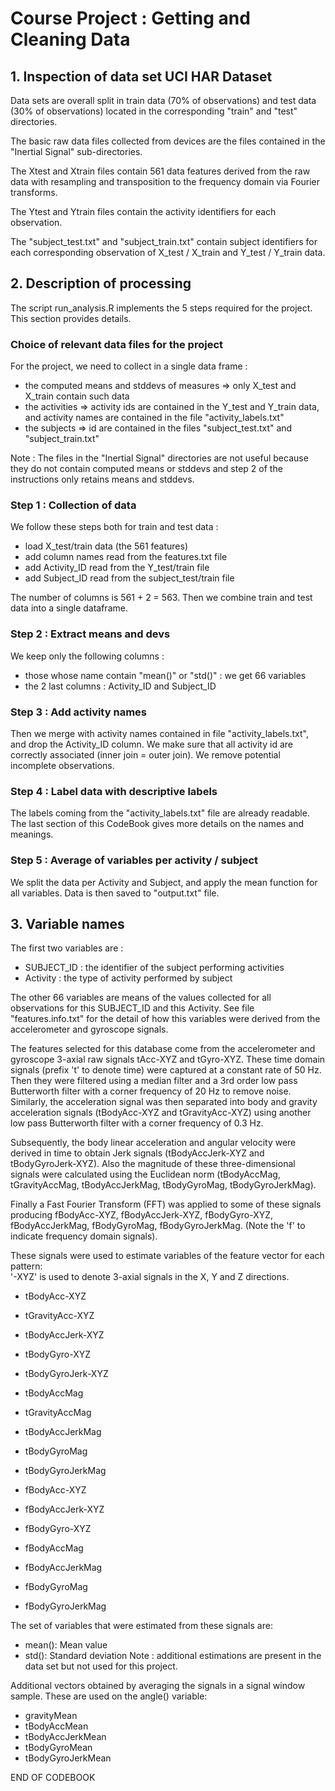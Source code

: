 # Course Project : Getting and Cleaning Data

## 1. Inspection of data set UCI HAR Dataset
Data sets are overall split in train data (70% of observations) and test data (30% of observations) located in the corresponding "train" and "test" directories.

The basic raw data files collected from devices are the files contained in the "Inertial Signal" sub-directories.

The Xtest and Xtrain files contain 561 data features derived from the raw data with resampling and transposition to the frequency domain via Fourier transforms.

The Ytest and Ytrain files contain the activity identifiers for each observation.

The "subject_test.txt" and "subject_train.txt" contain subject identifiers for each corresponding observation of X_test / X_train and Y_test / Y_train data.

## 2. Description of processing
The script run_analysis.R implements the 5 steps required for the project. This section provides details.

### Choice of relevant data files for the project
For the project, we need to collect in a single data frame :
* the computed means and stddevs of measures => only X_test and X_train contain such data
* the activities => activity ids are contained in the Y_test and Y_train data, and activity names are contained in the file "activity_labels.txt" 
* the subjects => id are contained in the files "subject_test.txt" and "subject_train.txt"

Note : The files in the "Inertial Signal" directories are not useful because they do not contain computed means or stddevs and step 2 of the instructions only retains means and stddevs.

### Step 1 : Collection of data

We follow these steps both for train and test data :
* load X_test/train data (the 561 features)
* add column names read from the features.txt file
* add Activity_ID read from the Y_test/train file
* add Subject_ID read from the subject_test/train file

The number of columns is 561 + 2 = 563.
Then we combine train and test data into a single dataframe.

### Step 2 : Extract means and devs
We keep only the following columns :
* those whose name contain "mean()" or "std()" : we get 66 variables
* the 2 last columns : Activity_ID and Subject_ID

### Step 3 : Add activity names
Then we merge with activity names contained in file "activity_labels.txt", and drop the Activity_ID column.
We make sure that all activity id are correctly associated (inner join = outer join).
We remove potential incomplete observations.

### Step 4 : Label data with descriptive labels
The labels coming from the "activity_labels.txt" file are already readable. 
The last section of this CodeBook gives more details on the names and meanings.

### Step 5 : Average of variables per activity / subject
We split the data per Activity and Subject, and apply the mean function for all variables.
Data is then saved to "output.txt" file.

## 3. Variable names
The first two variables are :
* SUBJECT_ID : the identifier of the subject performing activities
* Activity : the type of activity performed by subject

The other 66 variables are means of the values collected for all observations for this SUBJECT_ID and this Activity.
See file "features.info.txt" for the detail of how this variables were derived from the accelerometer and gyroscope signals.

The features selected for this database come from the accelerometer and gyroscope 3-axial raw signals tAcc-XYZ and tGyro-XYZ. These time domain signals (prefix 't' to denote time) were captured at a constant rate of 50 Hz. Then they were filtered using a median filter and a 3rd order low pass Butterworth filter with a corner frequency of 20 Hz to remove noise. Similarly, the acceleration signal was then separated into body and gravity acceleration signals (tBodyAcc-XYZ and tGravityAcc-XYZ) using another low pass Butterworth filter with a corner frequency of 0.3 Hz. 

Subsequently, the body linear acceleration and angular velocity were derived in time to obtain Jerk signals (tBodyAccJerk-XYZ and tBodyGyroJerk-XYZ). Also the magnitude of these three-dimensional signals were calculated using the Euclidean norm (tBodyAccMag, tGravityAccMag, tBodyAccJerkMag, tBodyGyroMag, tBodyGyroJerkMag). 

Finally a Fast Fourier Transform (FFT) was applied to some of these signals producing fBodyAcc-XYZ, fBodyAccJerk-XYZ, fBodyGyro-XYZ, fBodyAccJerkMag, fBodyGyroMag, fBodyGyroJerkMag. (Note the 'f' to indicate frequency domain signals). 

These signals were used to estimate variables of the feature vector for each pattern:  
'-XYZ' is used to denote 3-axial signals in the X, Y and Z directions.

* tBodyAcc-XYZ
* tGravityAcc-XYZ
* tBodyAccJerk-XYZ
* tBodyGyro-XYZ
* tBodyGyroJerk-XYZ
* tBodyAccMag
* tGravityAccMag
* tBodyAccJerkMag
* tBodyGyroMag
* tBodyGyroJerkMag

* fBodyAcc-XYZ
* fBodyAccJerk-XYZ
* fBodyGyro-XYZ
* fBodyAccMag
* fBodyAccJerkMag
* fBodyGyroMag
* fBodyGyroJerkMag

The set of variables that were estimated from these signals are: 
* mean(): Mean value
* std(): Standard deviation
Note : additional estimations are present in the data set but not used for this project.

Additional vectors obtained by averaging the signals in a signal window sample. These are used on the angle() variable:
* gravityMean
* tBodyAccMean
* tBodyAccJerkMean
* tBodyGyroMean
* tBodyGyroJerkMean

END OF CODEBOOK
